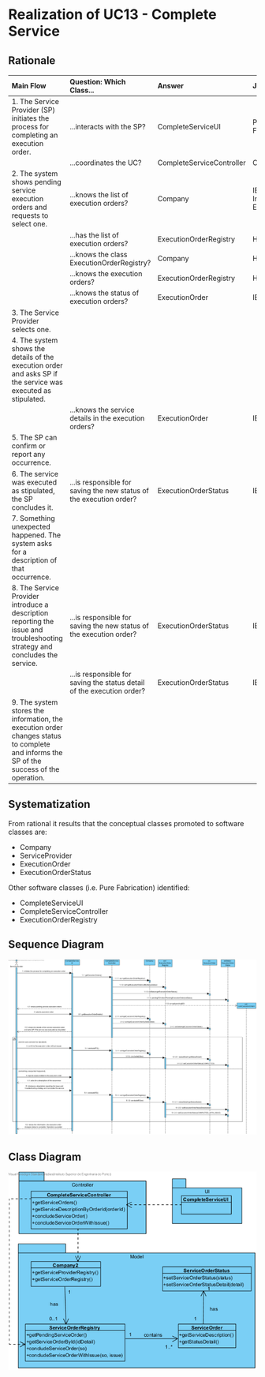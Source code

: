 # Realization of UC13 - Complete Service
## Rationale

| Main Flow                                                                                        | Question: Which Class...                                      | Answer                                       | Justification                                                                                                         |
|:-------------------------------------------------------------------------------------------------------|:------------------------------------------------------------|:-----------------------------------------------|:---------------------------------------------------------------------------------------------------------------------|
|1. The Service Provider (SP) initiates the process for completing an execution order.|...interacts with the SP?|CompleteServiceUI|Pure Fabrication|
||...coordinates the UC?|CompleteServiceController|Controller|
|2. The system shows pending service execution orders and requests to select one.|...knows the list of execution orders?|Company|IE - Information Expert|
||...has the list of execution orders?|ExecutionOrderRegistry| HC + LC |
||...knows the class ExecutionOrderRegistry?|Company| HC + LC |
||...knows the execution orders?|ExecutionOrderRegistry| HC + LC |
||...knows the status of execution orders?|ExecutionOrder|IE|
|3. The Service Provider selects one.||||
|4. The system shows the details of the execution order and asks SP if the service was executed as stipulated.||||
||...knows the service details in the execution orders?|ExecutionOrder|IE|
|5. The SP can confirm or report any occurrence.||||
|6. The service was executed as stipulated, the SP concludes it.|...is responsible for saving the new status of the execution order?|ExecutionOrderStatus|IE|
|7. Something unexpected happened. The system asks for a description of that occurrence.||||
|8. The Service Provider introduce a description reporting the issue and troubleshooting strategy and concludes the service.|...is responsible for saving the new status of the execution order?|ExecutionOrderStatus|IE|
||...is responsible for saving the status detail of the execution order?|ExecutionOrderStatus|IE|
|9. The system stores the information, the execution order changes status to complete and informs the SP of the success of the operation.||||

## Systematization ##

 From rational it results that the conceptual classes promoted to software classes are:
* Company
* ServiceProvider
* ExecutionOrder
* ExecutionOrderStatus


Other software classes (i.e. Pure Fabrication) identified:  
* CompleteServiceUI
* CompleteServiceController
* ExecutionOrderRegistry


##	Sequence Diagram

![SD_UC13.png](SD_UC13.png)


##	Class Diagram

![CD_UC13.png](CD_UC13.png)